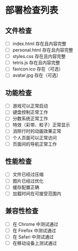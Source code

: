 # 部署检查列表

## 文件检查
- [ ] index.html 存在且内容完整
- [ ] personal.html 存在且内容完整
- [ ] styles.css 存在且内容完整
- [ ] tetris.js 存在且内容完整
- [ ] favicon.ico 存在（可选）
- [ ] avatar.jpg 存在（可选）

## 功能检查
- [ ] 游戏可以正常启动
- [ ] 键盘控制正常工作
- [ ] 分数系统正常工作
- [ ] 特效（彩带、粒子）正常显示
- [ ] 消除行时的动画效果正常
- [ ] 个人页面可以正常访问
- [ ] 页面间的导航正常工作

## 性能检查
- [ ] 文件已经过压缩
- [ ] 图片已经过优化
- [ ] 缓存配置正确
- [ ] 加载时间在可接受范围内

## 兼容性检查
- [ ] 在 Chrome 中测试通过
- [ ] 在 Firefox 中测试通过
- [ ] 在 Safari 中测试通过
- [ ] 在移动设备上测试通过 